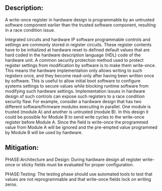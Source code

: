 ## Description:

A write-once register in hardware design is programmable by an untrusted software component earlier than the trusted software component, resulting in a race condition issue.

Integrated circuits and hardware IP software programmable controls and settings are commonly stored in register circuits. These register contents have to be initialized at hardware reset to defined default values that are hard coded in the hardware description language (HDL) code of the hardware unit. A common security protection method used to protect register settings from modification by software is to make them write-once. This means the hardware implementation only allows writing to such registers once, and they become read-only after having been written once by software. This is useful to allow initial boot software to configure systems settings to secure values while blocking runtime software from modifying such hardware settings. Implementation issues in hardware design of such controls can expose such registers to a race condition security flaw. For example, consider a hardware design that has two different software/firmware modules executing in parallel. One module is trusted (module A) and another is untrusted (module B). In this design it could be possible for Module B to send write cycles to the write-once register before Module A. Since the field is write-once the programmed value from Module A will be ignored and the pre-empted value programmed by Module B will be used by hardware.

## Mitigation:


PHASE:Architecture and Design:
During hardware design all register write-once or sticky fields must be evaluated for proper configuration.

PHASE:Testing:
The testing phase should use automated tools to test that values are not reprogrammable and that write-once fields lock on writing zeros.

